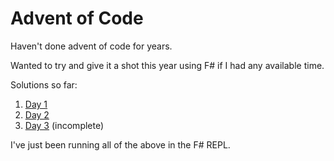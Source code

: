 # Advent of Code

Haven't done advent of code for years.

Wanted to try and give it a shot this year using F# if I had any available time.

Solutions so far:

1. [Day 1](src/1/Program.fs)
2. [Day 2](src/2/Program.fs)
3. [Day 3](src/3/Program.fs) (incomplete)

I've just been running all of the above in the F# REPL.